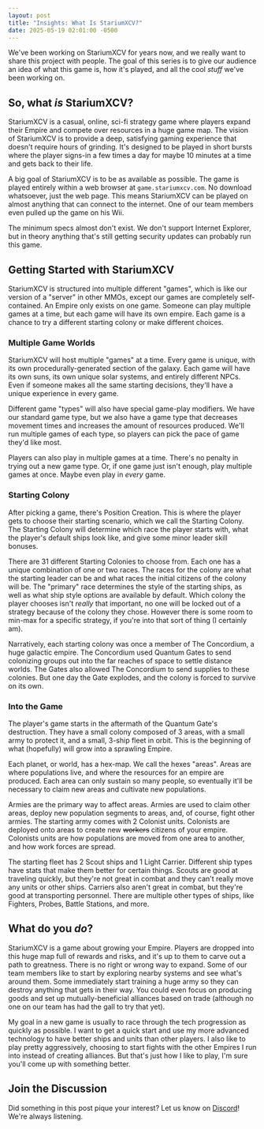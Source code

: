 ```yaml
---
layout: post
title: "Insights: What Is StariumXCV?"
date: 2025-05-19 02:01:00 -0500
---
```

We've been working on StariumXCV for years now, and we really want to share this project with people. The goal of this series is to give our audience an idea of what this game is, how it's played, and all the cool *stuff* we've been working on. 

## So, what *is* StariumXCV? 
StariumXCV is a casual, online, sci-fi strategy game where players expand their Empire and compete over resources in a huge game map. The vision of StariumXCV is to provide a deep, satisfying gaming experience that doesn't require hours of grinding. It's designed to be played in short bursts where the player signs-in a few times a day for maybe 10 minutes at a time and gets back to their life.

A big goal of StariumXCV is to be as available as possible. The game is played entirely within a web browser at `game.stariumxcv.com`. No download whatsoever, just the web page. This means StariumXCV can be played on almost anything that can connect to the internet. One of our team members even pulled up the game on his Wii. 

The minimum specs almost don't exist. We don't support Internet Explorer, but in theory anything that's still getting security updates can probably run this game.
## Getting Started with StariumXCV
StariumXCV is structured into multiple different "games", which is like our version of a "server" in other MMOs, except our games are completely self-contained. An Empire only exists on one game. Someone can play multiple games at a time, but each game will have its own empire. Each game is a chance to try a different starting colony or make different choices. 
### Multiple Game Worlds
StariumXCV will host multiple "games" at a time. Every game is unique, with its own procedurally-generated section of the galaxy. Each game will have its own suns, its own unique solar systems, and entirely different NPCs. Even if someone makes all the same starting decisions, they'll have a unique experience in every game.

Different game "types" will also have special game-play modifiers. We have our standard game type, but we also have a game type that decreases movement times and increases the amount of resources produced. We'll run multiple games of each type, so players can pick the pace of game they'd like most. 

Players can also play in multiple games at a time. There's no penalty in trying out a new game type. Or, if one game just isn't enough, play multiple games at once. Maybe even play in *every* game.
### Starting Colony
After picking a game, there's Position Creation. This is where the player gets to choose their starting scenario, which we call the Starting Colony. The Starting Colony will determine which race the player starts with, what the player's default ships look like, and give some minor leader skill bonuses. 

There are 31 different Starting Colonies to choose from. Each one has a unique combination of one or two races. The races for the colony are what the starting leader can be and what races the initial citizens of the colony will be. The "primary" race determines the style of the starting ships, as well as what ship style options are available by default. Which colony the player chooses isn't *really* that important, no one will be locked out of a strategy because of the colony they chose. However there is some room to min-max for a specific strategy, if you're into that sort of thing (I certainly am).

Narratively, each starting colony was once a member of The Concordium, a huge galactic empire. The Concordium used Quantum Gates to send colonizing groups out into the far reaches of space to settle distance worlds. The Gates also allowed The Concordium to send supplies to these colonies. But one day the Gate explodes, and the colony is forced to survive on its own. 
### Into the Game
The player's game starts in the aftermath of the Quantum Gate's destruction. They have a small colony composed of 3 areas, with a small army to protect it, and a small, 3-ship fleet in orbit. This is the beginning of what (hopefully) will grow into a sprawling Empire. 

Each planet, or world, has a hex-map. We call the hexes "areas". Areas are where populations live, and where the resources for an empire are produced. Each area can only sustain so many people, so eventually it'll be necessary to claim new areas and cultivate new populations. 

Armies are the primary way to affect areas. Armies are used to claim other areas, deploy new population segments to areas, and, of course, fight other armies. The starting army comes with 2 Colonist units. Colonists are deployed onto areas to create new ~~workers~~ citizens of your empire. Colonists units are how populations are moved from one area to another, and how work forces are spread. 

The starting fleet has 2 Scout ships and 1 Light Carrier. Different ship types have stats that make them better for certain things. Scouts are good at traveling quickly, but they're not great in combat and they can't really move any units or other ships. Carriers also aren't great in combat, but they're good at transporting personnel. There are multiple other types of ships, like Fighters, Probes, Battle Stations, and more. 
## What do you *do*?
StariumXCV is a game about growing your Empire. Players are dropped into this huge map full of rewards and risks, and it's up to them to carve out a path to greatness. There is no right or wrong way to expand. Some of our team members like to start by exploring nearby systems and see what's around them. Some immediately start training a huge army so they can destroy anything that gets in their way. You could even focus on producing goods and set up mutually-beneficial alliances based on trade (although no one on our team has had the gall to try that yet). 

My goal in a new game is usually to race through the tech progression as quickly as possible. I want to get a quick start and use my more advanced technology to have better ships and units than other players. I also like to play pretty aggressively, choosing to start fights with the other Empires I run into instead of creating alliances. But that's just how I like to play, I'm sure you'll come up with something better.
## Join the Discussion
Did something in this post pique your interest? Let us know on [Discord](https://discord.gg/JSB2CTV)! We're always listening.
